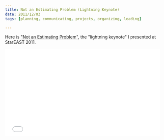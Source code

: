 ```yaml
---
title: Not an Estimating Problem (Lightning Keynote)
date: 2011/12/03
tags: [planning, communicating, projects, organizing, leading]

---
```


Here is ["Not an Estimating Problem"](https://www.youtube.com/watch?v=Wq16Cx0ScEo),
the "lightning keynote"
I presented at StarEAST 2011.

<div style="height: 0; padding-bottom: 56.25%; position: relative; width: 100%;">
    <iframe style="height: 100%; left: 0; position: absolute; top: 0; width: 100%;" src="//www.youtube.com/embed/Wq16Cx0ScEo?rel=0" frameborder="0" allowfullscreen></iframe>
</div>

